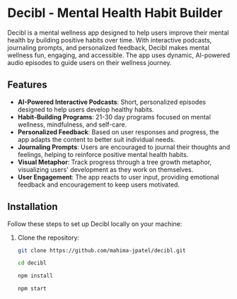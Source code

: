 # Decibl - Mental Health Habit Builder

Decibl is a mental wellness app designed to help users improve their mental health by building positive habits over time. With interactive podcasts, journaling prompts, and personalized feedback, Decibl makes mental wellness fun, engaging, and accessible. The app uses dynamic, AI-powered audio episodes to guide users on their wellness journey.

## Features

- **AI-Powered Interactive Podcasts**: Short, personalized episodes designed to help users develop healthy habits.
- **Habit-Building Programs**: 21-30 day programs focused on mental wellness, mindfulness, and self-care.
- **Personalized Feedback**: Based on user responses and progress, the app adapts the content to better suit individual needs.
- **Journaling Prompts**: Users are encouraged to journal their thoughts and feelings, helping to reinforce positive mental health habits.
- **Visual Metaphor**: Track progress through a tree growth metaphor, visualizing users' development as they work on themselves.
- **User Engagement**: The app reacts to user input, providing emotional feedback and encouragement to keep users motivated.

## Installation

Follow these steps to set up Decibl locally on your machine:

1. Clone the repository:

   ```bash
   git clone https://github.com/mahima-jpatel/decibl.git

   cd decibl

   npm install

   npm start
